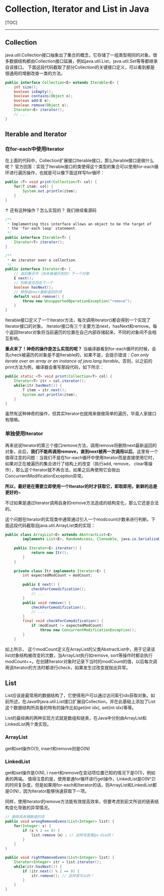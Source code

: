 # Collection, Iterator and List in Java

[TOC]

---

## Collection
java.util.Collection接口抽象出了集合的概念，它存储了一组类型相同的对象。很多数据结构都由Collection接口延展，例如java.util.List，java.util.Set等等都继承自该接口。
下面这段代码截取了部分Collection的关键接口定义，可以看到都是很通用的增删改查一类的方法。
```java
public interface Collection<E> extends Iterable<E> {
    int size();
    boolean isEmpty();
    boolean contains(Object o);
    boolean add(E e);
    boolean remove(Object o);
    Iterator<E> iterator();
    // ...
}
```

## Iterable and Iterator
### 在for-each中使用Iterator
在上面的代码中，Collection扩展接口Iterable接口，那么Iterable接口是做什么呢？
官方回答：实现了Iterable接口的类使得这个类型的集合可以使用for-each循环进行遍历操作，也就是可以像下面这样写for循环：
```java
public <T> void print(Collection<T> col) {
    for(T item: col) {
        System.out.println(item);
    }
}
```
↑ 还有这种操作？怎么实现的？
我们继续看源码
```java
/**
 * Implementing this interface allows an object to be the target of
 * the "for-each loop" statement.
 */
public interface Iterable<T> {
    Iterator<T> iterator();
}

/**
 * An iterator over a collection. 
 */
public interface Iterator<E> {
    // 返回集合中（尚未被遍历到的）下一个对象
    E next();
    // 判断是否存在下一个
    boolean hasNext();
    // 移除由next最新返回的项
    default void remove() {
        throw new UnsupportedOperationException("remove");
    }
}
```
Iterable接口定义了一个iterator方法，每次调用iterator()都会得到一个实现了Iterator接口的对象。
Iterator接口有三个主要方法next，hasNext和remove。每个返回Iterator对象将当前遍历的位置在自己内部存储起来，不同的对象间不会相互影响。

**重点来了！神奇的操作是怎么实现的呢？**
当编译器看到for-each循环的时候，会先check被遍历的对象是不是Iterable的，如果不是，会提示错误：*Can only iterate over an array or an instance of java.lang.Iterable*。否则，以之前的print方法为例，编译器会重写那段代码，如下所示：
```java
public static <T> void print(Collection<T> col) {
    Iterator<T> itr = col.iterator();
    while(itr.hasNext()) {
        T item = itr.next();
        System.out.println(item);
    }
}
```
虽然有这种神奇的操作，但其实Iterator也就用来做做简单的遍历，毕竟人家接口有限嘛。

### 单独使用Iterator
再来说说Iterator的第三个接口remove方法，调用remove将删除next最新返回的对象，此后，**我们不能再调用remove，直到next被再一次调用以后**。这里有一个值得注意的问题：当我们不是在for-each循环中使用Iterator而是直接使用它时，如果对正在被遍历的集合进行了结构上的改变（执行add, remove， clear等操作），那么这个Iterator就不再合法，如果之后再使用它会抛出ConcurrentModificationException异常。

**所以，最好是在需要立即使用一个Iterator的时才获取它，即取即用，新鲜的总是更好的~**

不过如果是通过Iterator调用自身的remove方法造成的结构变化，那么它还是合法的。

这个问题在Iterator的实现类中通常通过引入一个modcount计数来进行判断。下面这段代码截取自java.util.ArrayList类的实现：
```java
public class ArrayList<E> extends AbstractList<E>
        implements List<E>, RandomAccess, Cloneable, java.io.Serializable { 
    
    public Iterator<E> iterator() {
            return new Itr();
        }
    }
    
    private class Itr implements Iterator<E> {
        int expectedModCount = modCount;
        
        public E next() {
            checkForComodification();
            // ...
        }
        public void remove() {
            checkForComodification();
            // ...
        }
        final void checkForComodification() {
            if (modCount != expectedModCount)
                throw new ConcurrentModificationException();
        }
    }
```
如上所示， 这个modCount定义在ArrayList的父类AbstractList中，用于记录该list对象结构被改变的次数，当ArrayList执行如remove, sort等操作时都会执行modCount++。在创建Iterator对象时记录下当时的modCount的值，以后每次调用该Iterator的方法时都进行check，如果发生过改变就抛出异常。

## List
List应该是最常用的数据结构了，它使得用户可以通过访问索引idx获取对象。如前所述，在Java中java.util.List接口扩展自Collection，并在此基础上添加了List这个数据结构所具备的特有的操作比如get(int idx), set(int idx)等等。

List的最经典的两种实现方式就是数组和链表，在Java中分别由ArrayList和LinkedList两个类实现。

### ArrayList
get和set操作O(1), insert和remove则是O(N)

### LinkedList
get和set操作是O(N), i   nsert和remove在变动项位置已知的情况下是O(1)，例如表的两端。
值得注意的是，使用普通for循环进行get操作，LinkedList是O(N^2)的时间复杂度，但是如果用for-each和Iterator的话，则ArrayList和LinkedList都是O(N)，因为Iterator能够快速获取下一项。

同样，使用Iterator的remove方法能有效提高效率，但要考虑到前文所说的链表结构变化导致的异常情况。
```java
// 删除具有偶数值的项
public void wrongRemoveEvens(List<Integer> list) {
    for(Integer: x) {
        if (x % 2 == 0) {
            list.remove（x）; // 这样写是要go-die的！
        }
    }
}

public void rightRemoveEvens(List<Integer> list) {
    Iterator<Integer> itr = list.iterator();
    while(itr.hasNext()) {
        if (itr.next() % 2 == 0) {
            itr.remove(); // 这样是可以的！
        }
    }
}

```